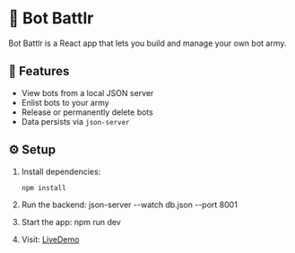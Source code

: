 # 🤖 Bot Battlr

Bot Battlr is a React app that lets you build and manage your own bot army.

## 🚀 Features
- View bots from a local JSON server
- Enlist bots to your army
- Release or permanently delete bots
- Data persists via `json-server`

## ⚙️ Setup

1. Install dependencies:
   ```bash
   npm install

2. Run the backend:
   json-server --watch db.json --port 8001

3. Start the app:
   npm run dev

4. Visit: 
   [LiveDemo](http://localhost:5173)
